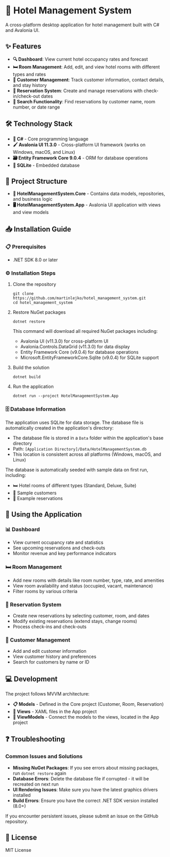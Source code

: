 # 🏨 Hotel Management System

A cross-platform desktop application for hotel management built with C# and Avalonia UI.

## ✨ Features

- **🔍 Dashboard**: View current hotel occupancy rates and forecast
- **🛏️ Room Management**: Add, edit, and view hotel rooms with different types and rates
- **👥 Customer Management**: Track customer information, contact details, and stay history
- **📅 Reservation System**: Create and manage reservations with check-in/check-out dates
- **🔎 Search Functionality**: Find reservations by customer name, room number, or date range

## 🛠️ Technology Stack

- **🔷 C#** - Core programming language
- **🖌️ Avalonia UI 11.3.0** - Cross-platform UI framework (works on Windows, macOS, and Linux)
- **🗃️ Entity Framework Core 9.0.4** - ORM for database operations
- **💾 SQLite** - Embedded database

## 📁 Project Structure

- **🧩 HotelManagementSystem.Core** - Contains data models, repositories, and business logic
- **🖥️ HotelManagementSystem.App** - Avalonia UI application with views and view models

## 📥 Installation Guide

### 📋 Prerequisites

- .NET SDK 8.0 or later

### ⚙️ Installation Steps

1. Clone the repository
   ```
   git clone https://github.com/martinlejko/hotel_management_system.git
   cd hotel_management_system
   ```

2. Restore NuGet packages
   ```
   dotnet restore
   ```
   
   This command will download all required NuGet packages including:
   - Avalonia UI (v11.3.0) for cross-platform UI
   - Avalonia.Controls.DataGrid (v11.3.0) for data display
   - Entity Framework Core (v9.0.4) for database operations
   - Microsoft.EntityFrameworkCore.Sqlite (v9.0.4) for SQLite support

3. Build the solution
   ```
   dotnet build
   ```

5. Run the application
   ```
   dotnet run --project HotelManagementSystem.App
   ```
### 🗄️ Database Information
The application uses SQLite for data storage. The database file is automatically created in the application's directory:

- The database file is stored in a `Data` folder within the application's base directory
- Path: `[Application Directory]/Data/HotelManagementSystem.db`
- This location is consistent across all platforms (Windows, macOS, and Linux)

The database is automatically seeded with sample data on first run, including:
- 🛏️ Hotel rooms of different types (Standard, Deluxe, Suite)
- 👤 Sample customers
- 📝 Example reservations

## 📱 Using the Application

### 📊 Dashboard
- View current occupancy rate and statistics
- See upcoming reservations and check-outs
- Monitor revenue and key performance indicators

### 🛏️ Room Management
- Add new rooms with details like room number, type, rate, and amenities
- View room availability and status (occupied, vacant, maintenance)
- Filter rooms by various criteria

### 📅 Reservation System
- Create new reservations by selecting customer, room, and dates
- Modify existing reservations (extend stays, change rooms)
- Process check-ins and check-outs

### 👥 Customer Management
- Add and edit customer information
- View customer history and preferences
- Search for customers by name or ID

## 💻 Development

The project follows MVVM architecture:
- **📋 Models** - Defined in the Core project (Customer, Room, Reservation)
- **🎨 Views** - XAML files in the App project
- **🔄 ViewModels** - Connect the models to the views, located in the App project

## ❓ Troubleshooting

### Common Issues and Solutions
- **Missing NuGet Packages**: If you see errors about missing packages, run `dotnet restore` again
- **Database Errors**: Delete the database file if corrupted - it will be recreated on next run
- **UI Rendering Issues**: Make sure you have the latest graphics drivers installed
- **Build Errors**: Ensure you have the correct .NET SDK version installed (8.0+)

If you encounter persistent issues, please submit an issue on the GitHub repository.

## 📄 License

MIT License